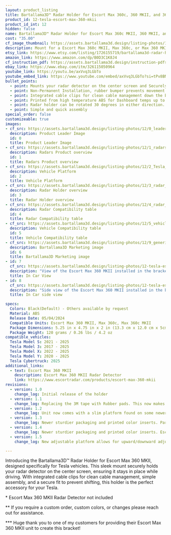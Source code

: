 ```yaml
---
layout: product_listing
title: Bartallama3D™ Radar Holder for Escort Max 360c, 360 MKII, and 360c MKII compatible with Tesla Vehicles
product_id: 12-tesla-escort-max-360-mkii
product_id_int: 12
hidden: false
name: Bartallama3D™ Radar Holder for Escort Max 360c MKII, 360 MKII, and 360c MKII  compatible with Tesla Vehicles
cost: "35.00"
cf_image_thumbnail: https://assets.bartallama3d.design/listing-photos/12/0_leader.jpg
description: Mount for a Escort Max 360c MKII, Max 360c, or Max 360 MKII for a Tesla
etsy_link: https://www.etsy.com/listing/1726155719/bartallama3d-radar-holder-for-escort-max
amazon_link: https://www.amazon.com/dp/B0D3C1K8J4
cf_instruction_pdf: https://assets.bartallama3d.design/instruction-pdfs/Bartallama3D-Radar-Holder-Assembly-Instructions.pdf
ebay_link: https://www.ebay.com/itm/326115050964
youtube_link: https://youtu.be/axVvq3LGbTo
youtube_embed_link: https://www.youtube.com/embed/axVvq3LGbTo?si=tPv8BNgaCkPye_Ei
bullet_points:
  - point: Mounts your radar detector on the center screen and Securely holds the radar detector
  - point: Non-Permanent Installation, rubber bumper prevents movement and enables easy removal for storage
  - point: Integrated cable clips for clean cable management down the back of your screen
  - point: Printed from high temperature ABS for Dashboard temps up to 160F (MAX 212F)
  - point: Radar holder can be rotated 30 degrees in either direction. 
  - point: Simple and quick assembly
special_order: false
customizeable: true
images:
- cf_src: https://assets.bartallama3d.design/listing-photos/12/0_leader.jpg
  description: Product Leader Image
  id: 0
  title: Product Leader Image
- cf_src: https://assets.bartallama3d.design/listing-photos/12/1_radars.jpg
  description: Radars Product overview
  id: 1
  title: Radars Product overview
- cf_src: https://assets.bartallama3d.design/listing-photos/12/2_Tesla_platform.jpg
  description: Vehicle Platform
  id: 2
  title: Vehicle Platform
- cf_src: https://assets.bartallama3d.design/listing-photos/12/3_radar_overview_escort_max_360c.jpg
  description: Radar Holder overview
  id: 3
  title: Radar Holder overview
- cf_src: https://assets.bartallama3d.design/listing-photos/12/4_radar_compat_escort_max_360c.jpg
  description: Radar Compatibility table
  id: 4
  title: Radar Compatibility table
- cf_src: https://assets.bartallama3d.design/listing-photos/12/5_vehicle_compat_Tesla.jpg
  description: Vehicle Compatibility table
  id: 5
  title: Vehicle Compatibility table
- cf_src: https://assets.bartallama3d.design/listing-photos/12/9_generic.jpg
  description: Bartallama3D Marketing image
  id: 6
  title: Bartallama3D Marketing image
- id: 7
  cf_src: https://assets.bartallama3d.design/listing-photos/12-tesla-escort-max-360-mkii/3.jpg
  description: "View of the Escort Max 360 MKII installed in the bracket in a Tesla"
  title: In Car View
- id: 8
  cf_src: https://assets.bartallama3d.design/listing-photos/12-tesla-escort-max-360-mkii/5.jpg
  description: "Side view of the Escort Max 360 MKII installed in the bracket in a Tesla"
  title: In Car side view

specs:
  Colors: Black(Default) - Others available by request 
  Material: ABS
  Release Date: 05/04/2024
  Compatible Units: Escort Max 360 MKII, Max 360c, Max 360c MKII
  Package Dimensions: 5.25 in x 4.75 in x 2 in (13.3 cm x 12.0 cm x 5cm) [HxWxD]
  Package Weight: 120 grams / 0.26 lbs / 4.2 oz
compatible_vehicles:
  Tesla Model S: 2021 - 2025
  Tesla Model 3: 2017 - 2025
  Tesla Model X: 2022 - 2025
  Tesla Model Y: 2020 - 2025
  Tesla Cybertruck: 2025
additional_links:
  - text: Escort Max 360 MKII
    description: Escort Max 360 MKII Radar Detector
    link: https://www.escortradar.com/products/escort-max-360-mkii
revisions:
  - version: 1.0
    change_log: Initial release of the holder
  - version: 1.1
    change_log: Replacing the 3M tape with Rubber pads. This now makes the unit easily removable while still providing the same great grip.
  - version: 1.2
    change_log: Unit now comes with a slim platform found on some newer radar units. Makes the entire unit look smaller and more aesthetically pleasing.
  - version: 1.3
    change_log: Newer sturdier packaging and printed color inserts. Parts shipped are unchanged from version 1.2. 
  - version: 1.4
    change_log: Newer sturdier packaging and printed color inserts. Escort Max 360c holder has been changed to an Insert/Glove type holder from a tray type holder making the part stronger. The part also has light texture applied to surface to enhance visual appeal, features a satisfying click when inserting the radar unit into the holder, and also supports rotation up to 30 degrees in either direction to support Model S/X vehicles along with custom modded screens that have a tilt attachment added.
  - version: 1.5
    change_log: New adjustable platform allows for upward/downward adjustment of the entire radar unit. This should alleviate issues with Tesla screens with varying pitches and fully make this unit compatible with the model S/X. This also allows customers to adjust the upward/downward angle of the radar unit as they see fit. 

---
```


Introducing the Bartallama3D™ Radar Holder for Escort Max 360 MKII, designed specifically for Tesla vehicles. This sleek mount securely holds your radar detector on the center screen, ensuring it stays in place while driving. With integrated cable clips for clean cable management, simple assembly, and a secure fit to prevent shifting, this holder is the perfect accessory for your Tesla.


\* Escort Max 360 MKII Radar Detector not included

\*\* If you require a custom order, custom colors, or changes please reach out for assistance.

\*\*\* Huge thank you to one of my customers for providing their Escort Max 360 MKII unit to create this bracket! 